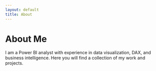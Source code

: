 ```yaml
---
layout: default
title: About
---
```


# About Me

I am a Power BI analyst with experience in data visualization, DAX, and business intelligence. Here you will find a collection of my work and projects.
